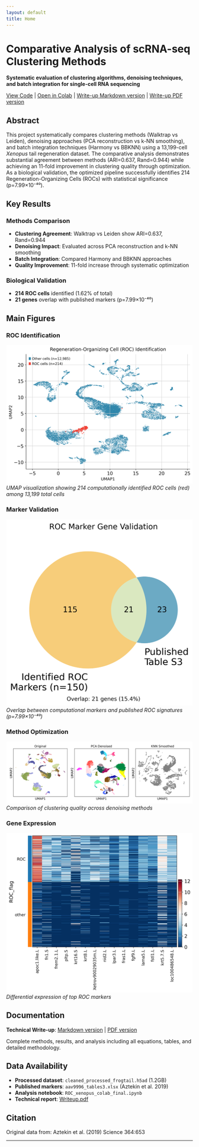 ```yaml
---
layout: default
title: Home
---
```


# Comparative Analysis of scRNA-seq Clustering Methods

**Systematic evaluation of clustering algorithms, denoising techniques, and batch integration for single-cell RNA sequencing**

[View Code](https://github.com/db-d2/stat4243_proj1/blob/main/code/ROC_xenopus_colab_final.ipynb) | [Open in Colab](https://colab.research.google.com/github/db-d2/stat4243_proj1/blob/main/code/ROC_xenopus_colab_final.ipynb) | [Write-up Markdown version](./Writeup.md) | [Write-up PDF version](./Writeup.pdf)

## Abstract

This project systematically compares clustering methods (Walktrap vs Leiden), denoising approaches (PCA reconstruction vs k-NN smoothing), and batch integration techniques (Harmony vs BBKNN) using a 13,199-cell *Xenopus* tail regeneration dataset. The comparative analysis demonstrates substantial agreement between methods (ARI=0.637, Rand=0.944) while achieving an 11-fold improvement in clustering quality through optimization. As a biological validation, the optimized pipeline successfully identifies 214 Regeneration-Organizing Cells (ROCs) with statistical significance (p=7.99×10⁻⁴⁰).

## Key Results

### Methods Comparison
- **Clustering Agreement**: Walktrap vs Leiden show ARI=0.637, Rand=0.944
- **Denoising Impact**: Evaluated across PCA reconstruction and k-NN smoothing
- **Batch Integration**: Compared Harmony and BBKNN approaches
- **Quality Improvement**: 11-fold increase through systematic optimization

### Biological Validation
- **214 ROC cells** identified (1.62% of total)
- **21 genes** overlap with published markers (p=7.99×10⁻⁴⁰)

## Main Figures

### ROC Identification
![ROC Identification UMAP](./figures/figure1_roc_identification_improved.png)
*UMAP visualization showing 214 computationally identified ROC cells (red) among 13,199 total cells*

### Marker Validation
![Venn Diagram](./figures/figure_venn_validation.png)
*Overlap between computational markers and published ROC signatures (p=7.99×10⁻⁴⁰)*

### Method Optimization
![Denoising Comparison](./figures/denoising_comparison.png)
*Comparison of clustering quality across denoising methods*

### Gene Expression
![Gene Expression Heatmap](./figures/gene_expression_heatmap.png)
*Differential expression of top ROC markers*

## Documentation

**Technical Write-up**: [Markdown version](./Writeup.md) | [PDF version](./Writeup.pdf)

Complete methods, results, and analysis including all equations, tables, and detailed methodology.

## Data Availability

- **Processed dataset**: `cleaned_processed_frogtail.h5ad` (1.2GB)
- **Published markers**: `aav9996_tables3.xlsx` (Aztekin et al. 2019)
- **Analysis notebook**: `ROC_xenopus_colab_final.ipynb`
- **Technical report**: [Writeup.pdf](./Writeup.pdf)

## Citation

Original data from: Aztekin et al. (2019) Science 364:653

---
